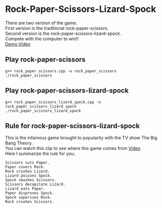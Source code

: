 # Rock-Paper-Scissors-Lizard-Spock
There are two version of the game. <br/>
First version is the traditional rock-paper-scissors. <br/>
Second version is the rock-paper-scissors-lizard-spock. <br/>
Compete with the computer to win!! <br/>
[Demo Video](https://youtu.be/JeCwlSbLuHY)

## Play rock-paper-scissors 
```
g++ rock_paper_scissors.cpp -o rock_paper_scissors
./rock_paper_scissors
```
## Play rock-paper-scissors-lizard-spock 
```
g++ rock_paper_scissors_lizard_spock.cpp -o rock_paper_scissors_lizard_spock
./rock_paper_scissors_lizard_spock
```
## Rule for rock-paper-scissors-lizard-spock
This is the infamous game brought to popularity with the TV show The Big Bang Theory. </br>
You can watch this clip to see where this game comes from [Video](https://www.youtube.com/watch?v=iSHPVCBsnLw) <br>
Here I summarize the rule for you: </br>
```
Scissors cuts Paper.
Paper covers Rock.
Rock crushes Lizard.
Lizard poisons Spock.
Spock smashes Scissors.
Scissors decapitate Lizard.
Lizard eats Paper.
Paper disproves Spock.
Spock vaporizes Rock.
Rock crushes Scissors.
```
